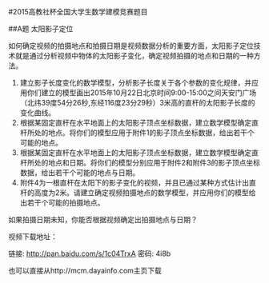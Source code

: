 #2015高教社杯全国大学生数学建模竞赛题目

##A题  太阳影子定位

如何确定视频的拍摄地点和拍摄日期是视频数据分析的重要方面，太阳影子定位技术就是通过分析视频中物体的太阳影子变化，确定视频拍摄的地点和日期的一种方法。


1.  建立影子长度变化的数学模型，分析影子长度关于各个参数的变化规律，并应用你们建立的模型画出2015年10月22日北京时间9:00-15:00之间天安门广场（北纬39度54分26秒,东经116度23分29秒）3米高的直杆的太阳影子长度的变化曲线。
2.  根据某固定直杆在水平地面上的太阳影子顶点坐标数据，建立数学模型确定直杆所处的地点。将你们的模型应用于附件1的影子顶点坐标数据，给出若干个可能的地点。
3.  根据某固定直杆在水平地面上的太阳影子顶点坐标数据，建立数学模型确定直杆所处的地点和日期。将你们的模型分别应用于附件2和附件3的影子顶点坐标数据，给出若干个可能的地点与日期。
4.  附件4为一根直杆在太阳下的影子变化的视频，并且已通过某种方式估计出直杆的高度为2米。请建立确定视频拍摄地点的数学模型，并应用你们的模型给出若干个可能的拍摄地点。


如果拍摄日期未知，你能否根据视频确定出拍摄地点与日期？

视频下载地址：

链接: http://pan.baidu.com/s/1c04TrxA 密码: 4i8b

也可以直接从http://mcm.dayainfo.com主页下载
